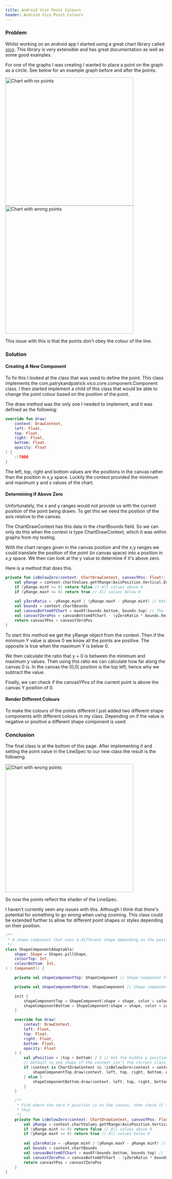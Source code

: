 ```yaml
---
title: Android Vico Point Colours
header: Android Vico Point Colours
---
```


### Problem
Whilst working on an android app I started using a great chart library called [vico](https://github.com/patrykandpatrick/vico). 
This library is very extensible and has great documentation as well as some good examples.

For one of the graphs I was creating I wanted to place a point on the graph as a circle. See below for an example graph
before and after the points:

<img src="/images/vico/chartNoPoints.png" width="400" alt="Chart with no points">\
<img src="/images/vico/chartWrongPoints.png" width="400" alt="Chart with wrong points">

This issue with this is that the points don't obey the colour of the line.

### Solution
#### Creating A New Component
To fix this I looked at the class that was used to define the point. This class implements 
the com.patrykandpatrick.vico.core.component.Component class. I then started implement a 
child of this class that would be able to change the point colour based on the position 
of the point.

The draw method was the only one I needed to implement, and it was defined as the following:
```kotlin
override fun draw(
    context: DrawContext,
    left: Float,
    top: Float,
    right: Float,
    bottom: Float,
    opacity: Float
) {
    //TODO
}
```

The left, top, right and bottom values are the positions in the canvas rather than the 
position in x,y space. Luckily the context provided the minimum and maximum y and x values
of the chart.

#### Determining If Above Zero
Unfortunately, the x and y ranges would not provide us with the current position of the 
point being drawn. To get this we need the position of the axis relative to the canvas.

The ChartDrawContext has this data in the chartBounds field. So we can only do this
when the context is type ChartDrawContext, which it was within graphs from my testing.

With the chart ranges given in the canvas position and the x,y ranges we could translate
the position of the point (in canvas space) into a position in x,y space. We then can 
look at the y value to determine if it's above zero.

Here is a method that does this.
```kotlin
private fun isBelowZero(context: ChartDrawContext, canvasYPos: Float): Boolean {
    val yRange = context.chartValues.getYRange(AxisPosition.Vertical.End)
    if (yRange.minY >= 0) return false // All values above 0
    if (yRange.maxY <= 0) return true // All values below 0
    
    val yZeroRatio = -yRange.minY / (yRange.maxY - yRange.minY) // Ratio of y=0 along y axis
    val bounds = context.chartBounds
    val canvasBottomOfChart = maxOf(bounds.bottom, bounds.top) // The top and bottom are no guaranteed to be sorted
    val canvasYZeroPos = canvasBottomOfChart - (yZeroRatio * bounds.height()) // As (0,0) is top left we need take away to make our way up the y axis
    return canvasYPos > canvasYZeroPos
}
```

To start this method we get the yRange object from the context. Then if the minimum Y
value is above 0 we know all the points are positive. The opposite is true when the 
maximum Y is below 0.

We then calculate the ratio that y = 0 is between the minimum and maximum y values. Then
using this ratio we can calculate how far along the canvas 0 is. In the canvas the (0,0)
position is the top left, hence why we subtract the value.

Finally, we can check if the canvasYPos of the current point is above the canvas Y position
of 0.

#### Render Different Colours
To make the colours of the points different I just added two different shape components
with different colours in my class. Depending on if the value is negative or positive
a different shape component is used.

### Conclusion
The final class is at the bottom of this page. After implementing it and setting the
point value in the LineSpec to our new class the result is the following.

<img src="/images/vico/chartFixedPoints.png" width="400" alt="Chart with wrong points">

So now the points reflect the shader of the LineSpec.

I haven't currently seen any issues with this. Although I think that there's potential
for something to go wrong when using zooming. This class could be extended further
to allow for different point shapes or styles depending on their position.

```kotlin
/**
 * A shape component that uses a different shape depending on the position it is drawn
 */
class ShapeComponentAdaptable(
    shape: Shape = Shapes.pillShape,
    colourTop: Int,
    colourBottom: Int,
) : Component() {

    private val shapeComponentTop: ShapeComponent // Shape component for y>0

    private val shapeComponentBottom: ShapeComponent // Shape component for y<0

    init {
        shapeComponentTop = ShapeComponent(shape = shape, color = colourTop)
        shapeComponentBottom = ShapeComponent(shape = shape, color = colourBottom)
    }

    override fun draw(
        context: DrawContext,
        left: Float,
        top: Float,
        right: Float,
        bottom: Float,
        opacity: Float
    ) {
        val yPosition = (top + bottom) / 2 // Get the middle y position of the point
        // Default to one shape if the context isn't the correct class
        if (context is ChartDrawContext && !isBelowZero(context = context, canvasYPos = yPosition)) {
            shapeComponentTop.draw(context, left, top, right, bottom, opacity)
        } else {
            shapeComponentBottom.draw(context, left, top, right, bottom, opacity)
        }
    }

    /**
     * Find where the zero Y position is on the canvas, then check if the [canvasYPos] value is below
     * that
     */
    private fun isBelowZero(context: ChartDrawContext, canvasYPos: Float): Boolean {
        val yRange = context.chartValues.getYRange(AxisPosition.Vertical.End)
        if (yRange.minY >= 0) return false // All values above 0
        if (yRange.maxY <= 0) return true // All values below 0
        
        val yZeroRatio = -yRange.minY / (yRange.maxY - yRange.minY) // Ratio of y=0 along y axis
        val bounds = context.chartBounds
        val canvasBottomOfChart = maxOf(bounds.bottom, bounds.top) // The top and bottom are no guaranteed to be sorted
        val canvasYZeroPos = canvasBottomOfChart - (yZeroRatio * bounds.height()) // As (0,0) is top left we need take away to make our way up the y axis
        return canvasYPos > canvasYZeroPos
    }
}
```